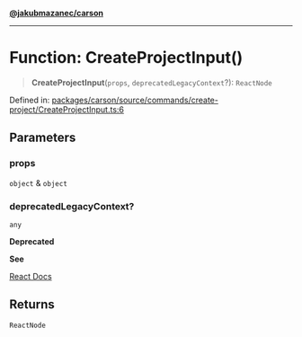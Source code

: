 [**@jakubmazanec/carson**](../README.md)

---

# Function: CreateProjectInput()

> **CreateProjectInput**(`props`, `deprecatedLegacyContext`?): `ReactNode`

Defined in:
[packages/carson/source/commands/create-project/CreateProjectInput.ts:6](https://github.com/jakubmazanec/tools/blob/66e975ab265618dba82f8e4c56654145b7ba4db7/packages/carson/source/commands/create-project/CreateProjectInput.ts#L6)

## Parameters

### props

`object` & `object`

### deprecatedLegacyContext?

`any`

**Deprecated**

**See**

[React Docs](https://legacy.reactjs.org/docs/legacy-context.html#referencing-context-in-lifecycle-methods)

## Returns

`ReactNode`
